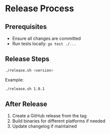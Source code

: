 # Release Process

## Prerequisites

- Ensure all changes are committed
- Run tests locally: `go test ./...`

## Release Steps

```bash
./release.sh <version>
```

Example:
```bash
./release.sh 1.0.1
```

## After Release

1. Create a GitHub release from the tag
2. Build binaries for different platforms if needed
3. Update changelog if maintained
